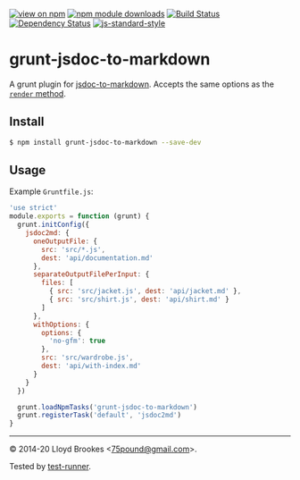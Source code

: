 [![view on npm](http://img.shields.io/npm/v/grunt-jsdoc-to-markdown.svg)](https://www.npmjs.org/package/grunt-jsdoc-to-markdown)
[![npm module downloads](http://img.shields.io/npm/dt/grunt-jsdoc-to-markdown.svg)](https://www.npmjs.org/package/grunt-jsdoc-to-markdown)
[![Build Status](https://travis-ci.org/jsdoc2md/grunt-jsdoc-to-markdown.svg?branch=next)](https://travis-ci.org/jsdoc2md/grunt-jsdoc-to-markdown)
[![Dependency Status](https://badgen.net/david/dep/jsdoc2md/grunt-jsdoc-to-markdown)](https://david-dm.org/jsdoc2md/grunt-jsdoc-to-markdown)
[![js-standard-style](https://img.shields.io/badge/code%20style-standard-brightgreen.svg)](https://github.com/feross/standard)

# grunt-jsdoc-to-markdown

A grunt plugin for [jsdoc-to-markdown](https://github.com/jsdoc2md/jsdoc-to-markdown). Accepts the same options as the [`render` method](https://github.com/jsdoc2md/jsdoc-to-markdown/blob/master/docs/API.md#jsdoc2mdrenderoptions--promise).

## Install

```sh
$ npm install grunt-jsdoc-to-markdown --save-dev
```

## Usage

Example `Gruntfile.js`:

```js
'use strict'
module.exports = function (grunt) {
  grunt.initConfig({
    jsdoc2md: {
      oneOutputFile: {
        src: 'src/*.js',
        dest: 'api/documentation.md'
      },
      separateOutputFilePerInput: {
        files: [
          { src: 'src/jacket.js', dest: 'api/jacket.md' },
          { src: 'src/shirt.js', dest: 'api/shirt.md' }
        ]
      },
      withOptions: {
        options: {
          'no-gfm': true
        },
        src: 'src/wardrobe.js',
        dest: 'api/with-index.md'
      }
    }
  })

  grunt.loadNpmTasks('grunt-jsdoc-to-markdown')
  grunt.registerTask('default', 'jsdoc2md')
}
```

* * *

&copy; 2014-20 Lloyd Brookes \<75pound@gmail.com\>.

Tested by [test-runner](https://github.com/test-runner-js/test-runner).
